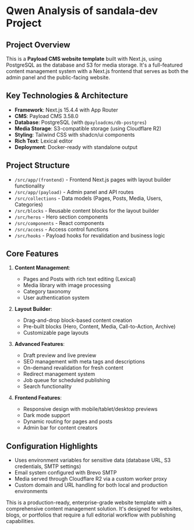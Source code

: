 # Qwen Analysis of sandala-dev Project

## Project Overview
This is a **Payload CMS website template** built with Next.js, using PostgreSQL as the database and S3 for media storage. It's a full-featured content management system with a Next.js frontend that serves as both the admin panel and the public-facing website.

## Key Technologies & Architecture
- **Framework**: Next.js 15.4.4 with App Router
- **CMS**: Payload CMS 3.58.0
- **Database**: PostgreSQL (with `@payloadcms/db-postgres`)
- **Media Storage**: S3-compatible storage (using Cloudflare R2)
- **Styling**: Tailwind CSS with shadcn/ui components
- **Rich Text**: Lexical editor
- **Deployment**: Docker-ready with standalone output

## Project Structure
- `/src/app/(frontend)` - Frontend Next.js pages with layout builder functionality
- `/src/app/(payload)` - Admin panel and API routes
- `/src/collections` - Data models (Pages, Posts, Media, Users, Categories)
- `/src/blocks` - Reusable content blocks for the layout builder
- `/src/heros` - Hero section components
- `/src/components` - React components
- `/src/access` - Access control functions
- `/src/hooks` - Payload hooks for revalidation and business logic

## Core Features
1. **Content Management**:
   - Pages and Posts with rich text editing (Lexical)
   - Media library with image processing
   - Category taxonomy
   - User authentication system

2. **Layout Builder**:
   - Drag-and-drop block-based content creation
   - Pre-built blocks (Hero, Content, Media, Call-to-Action, Archive)
   - Customizable page layouts

3. **Advanced Features**:
   - Draft preview and live preview
   - SEO management with meta tags and descriptions
   - On-demand revalidation for fresh content
   - Redirect management system
   - Job queue for scheduled publishing
   - Search functionality

4. **Frontend Features**:
   - Responsive design with mobile/tablet/desktop previews
   - Dark mode support
   - Dynamic routing for pages and posts
   - Admin bar for content creators

## Configuration Highlights
- Uses environment variables for sensitive data (database URL, S3 credentials, SMTP settings)
- Email system configured with Brevo SMTP
- Media served through Cloudflare R2 via a custom worker proxy
- Custom domain and URL handling for both local and production environments

This is a production-ready, enterprise-grade website template with a comprehensive content management solution. It's designed for websites, blogs, or portfolios that require a full editorial workflow with publishing capabilities.